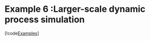 # Example 6 :Larger-scale dynamic process simulation 

[!code[Examples](../TimeSeriesAnalysis.Tests/Examples/Pythonnet-examples/ex6_larger_scale.py)]


